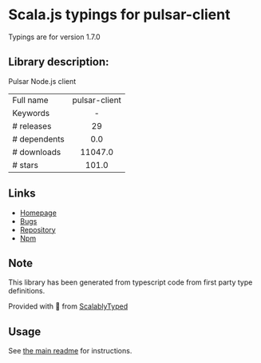 
# Scala.js typings for pulsar-client

Typings are for version 1.7.0

## Library description:
Pulsar Node.js client

|                    |                 |
| ------------------ | :-------------: |
| Full name          | pulsar-client |
| Keywords           | - |
| # releases         | 29 |
| # dependents       | 0.0 |
| # downloads        | 11047.0 |
| # stars            | 101.0 |

## Links
- [Homepage](https://github.com/apache/pulsar-client-node#readme)
- [Bugs](https://github.com/apache/pulsar-client-node/issues)
- [Repository](https://github.com/apache/pulsar-client-node)
- [Npm](https://www.npmjs.com/package/pulsar-client)
    


## Note
This library has been generated from typescript code from first party type definitions.

Provided with :purple_heart: from [ScalablyTyped](https://github.com/oyvindberg/ScalablyTyped)

## Usage
See [the main readme](../../readme.md) for instructions.


